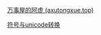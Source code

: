 [万事屋的阿虚 (axutongxue.top)](https://www.axutongxue.top/)

[符号与unicode转换](https://www.toolhelper.cn/EncodeDecode/UnicodeChineseEncodeDecode)